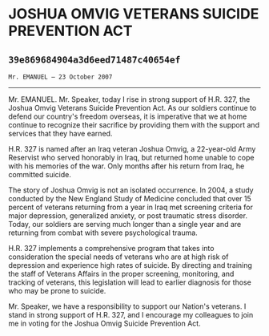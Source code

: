 # JOSHUA OMVIG VETERANS SUICIDE PREVENTION ACT
## `39e869684904a3d6eed71487c40654ef`
`Mr. EMANUEL — 23 October 2007`

---


Mr. EMANUEL. Mr. Speaker, today I rise in strong support of H.R. 327, 
the Joshua Omvig Veterans Suicide Prevention Act. As our soldiers 
continue to defend our country's freedom overseas, it is imperative 
that we at home continue to recognize their sacrifice by providing them 
with the support and services that they have earned.

H.R. 327 is named after an Iraq veteran Joshua Omvig, a 22-year-old 
Army Reservist who served honorably in Iraq, but returned home unable 
to cope with his memories of the war. Only months after his return from 
Iraq, he committed suicide.

The story of Joshua Omvig is not an isolated occurrence. In 2004, a 
study conducted by the New England Study of Medicine concluded that 
over 15 percent of veterans returning from a year in Iraq met screening 
criteria for major depression, generalized anxiety, or post traumatic 
stress disorder. Today, our soldiers are serving much longer than a 
single year and are returning from combat with severe psychological 
trauma.

H.R. 327 implements a comprehensive program that takes into 
consideration the special needs of veterans who are at high risk of 
depression and experience high rates of suicide. By directing and 
training the staff of Veterans Affairs in the proper screening, 
monitoring, and tracking of veterans, this legislation will lead to 
earlier diagnosis for those who may be prone to suicide.

Mr. Speaker, we have a responsibility to support our Nation's 
veterans. I stand in strong support of H.R. 327, and I encourage my 
colleagues to join me in voting for the Joshua Omvig Suicide Prevention 
Act.